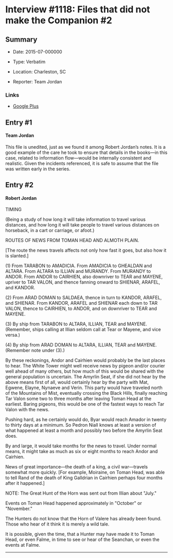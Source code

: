 # Interview #1118: Files that did not make the Companion #2

## Summary

- Date: 2015-07-000000

- Type: Verbatim

- Location: Charleston, SC

- Reporter: Team Jordan

### Links

- [Google Plus](https://plus.google.com/103674399065634804648/posts/BLpsVNtLt1h)


## Entry #1

#### Team Jordan

This file is unedited, just as we found it among Robert Jordan’s notes. It is a good example of the care he took to ensure that details in the books—in this case, related to information flow—would be internally consistent and realistic. Given the incidents referenced, it is safe to assume that the file was written early in the series.

## Entry #2

#### Robert Jordan

TIMING
  
(Being a study of how long it will take information to travel various distances, and how long it will take people to travel various distances on horseback, in a cart or carriage, or afoot.)

ROUTES OF NEWS FROM TOMAN HEAD AND ALMOTH PLAIN.
  
[The route the news travels affects not only how fast it goes, but also how it is slanted.]

(1) From TARABON to AMADICIA. From AMADICIA to GHEALDAN and ALTARA. From ALTARA to ILLIAN and MURANDY. From MURANDY to ANDOR. From ANDOR to CAIRHIEN, also downriver to TEAR and MAYENE, upriver to TAR VALON, and thence fanning onward to SHIENAR, ARAFEL, and KANDOR.

(2) From ARAD DOMAN to SALDAEA, thence in turn to KANDOR, ARAFEL, and SHIENAR. From KANDOR, ARAFEL and SHIENAR each down to TAR VALON, thence to CAIRHIEN, to ANDOR, and on downriver to TEAR and MAYENE.

(3) By ship from TARABON to ALTARA, ILLIAN, TEAR and MAYENE. (Remember, ships calling at Illian seldom call at Tear or Mayene, and vice versa.)

(4) By ship from ARAD DOMAN to ALTARA, ILLIAN, TEAR and MAYENE. (Remember note under (3).)

By these reckonings, Andor and Cairhien would probably be the last places to hear. The White Tower might well receive news by pigeon and/or courier well ahead of many others, but how much of this would be shared with the general population is uncertain. The Amyrlin Seat, if she did not hear by the above means first of all, would certainly hear by the party with Mat, Egwene, Elayne, Nynaeve and Verin. This party would have traveled north of the Mountains of Mist, eventually crossing the Black Hills, finally reaching Tar Valon some two to three months after leaving Toman Head at the earliest. Baring pigeons, this would be one of the fastest ways to reach Tar Valon with the news.

Pushing hard, as he certainly would do, Byar would reach Amador in twenty to thirty days at a minimum. So Pedron Niall knows at least a version of what happened at least a month and possibly two before the Amyrlin Seat does.

By and large, it would take months for the news to travel. Under normal means, it might take as much as six or eight months to reach Andor and Cairhien.

News of great importance—the death of a king, a civil war—travels somewhat more quickly. [For example, Moiraine, on Toman Head, was able to tell Rand of the death of King Galldrian in Cairhien perhaps four months after it happened.]

NOTE: The Great Hunt of the Horn was sent out from Illian about "July."

Events on Toman Head happened approximately in "October" or "November."

The Hunters do not know that the Horn of Valere has already been found. Those who hear of it think it is merely a wild tale.
  
It is possible, given the time, that a Hunter may have made it to Toman Head, or even Falme, in time to see or hear of the Seanchan, or even the events at Falme.


---

